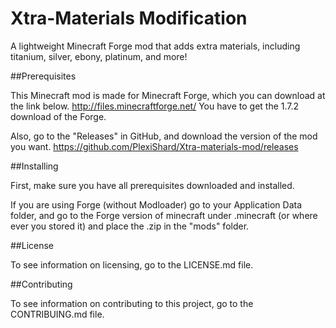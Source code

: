 Xtra-Materials Modification
===========================

A lightweight Minecraft Forge mod that adds extra materials, including titanium, silver, ebony, platinum, and more!

##Prerequisites

This Minecraft mod is made for Minecraft Forge, which you can download at the link below.
http://files.minecraftforge.net/
You have to get the 1.7.2 download of the Forge.

Also, go to the "Releases" in GitHub, and download the version of the mod you want.
https://github.com/PlexiShard/Xtra-materials-mod/releases

##Installing

First, make sure you have all prerequisites downloaded and installed.

If you are using Forge (without Modloader) go to your Application Data folder, and go to the Forge version of minecraft under .minecraft (or where ever you stored it) and place the .zip in the "mods" folder.

##License

To see information on licensing, go to the LICENSE.md file.

##Contributing

To see information on contributing to this project, go to the CONTRIBUING.md file.
